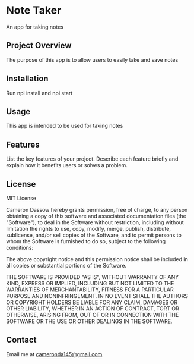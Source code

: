 # Note Taker

An app for taking notes

## Project Overview

The purpose of this app is to allow users to easily take and save notes

## Installation

Run npi install and npi start

## Usage

This app is intended to be used for taking notes

## Features

List the key features of your project. Describe each feature briefly and explain how it benefits users or solves a problem.

## License

MIT License

Cameron Dassow hereby grants permission, free of charge, to any person obtaining a copy of this software and associated documentation files (the "Software"), to deal in the Software without restriction, including without limitation the rights to use, copy, modify, merge, publish, distribute, sublicense, and/or sell copies of the Software, and to permit persons to whom the Software is furnished to do so, subject to the following conditions:

The above copyright notice and this permission notice shall be included in all copies or substantial portions of the Software.

THE SOFTWARE IS PROVIDED "AS IS", WITHOUT WARRANTY OF ANY KIND, EXPRESS OR IMPLIED, INCLUDING BUT NOT LIMITED TO THE WARRANTIES OF MERCHANTABILITY, FITNESS FOR A PARTICULAR PURPOSE AND NONINFRINGEMENT. IN NO EVENT SHALL THE AUTHORS OR COPYRIGHT HOLDERS BE LIABLE FOR ANY CLAIM, DAMAGES OR OTHER LIABILITY, WHETHER IN AN ACTION OF CONTRACT, TORT OR OTHERWISE, ARISING FROM, OUT OF OR IN CONNECTION WITH THE SOFTWARE OR THE USE OR OTHER DEALINGS IN THE SOFTWARE.


## Contact

Email me at cameronda145@gmail.com







